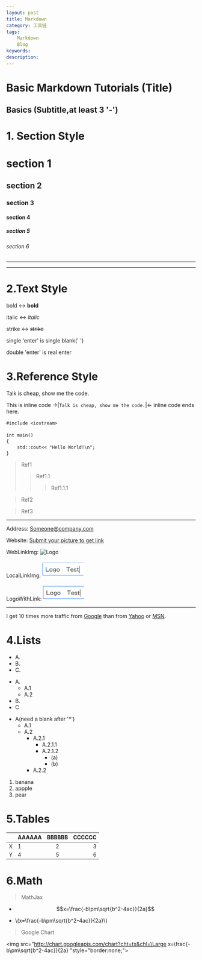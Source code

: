 ```yaml
---
layout: post
title: Markdown
category: 工具链
tags:
    Markdown
    Blog
keywords: 
description: 
---
```



Basic Markdown Tutorials (Title)
================================

Basics (Subtitle,at least 3 '-')
--------------------------------
# 1. Section Style
# section 1
## section 2
### section 3
#### section 4
##### section 5
###### section 6

___

***


# 2.Text Style
bold <-> **bold**

italic <-> _italic_

strike <-> ~~strike~~

single 'enter' is single blank(' ')

double 'enter' is real enter


# 3.Reference Style
Talk is cheap, show me the code.

<!-- This is comment -->

This is inline code ->|`Talk is cheap, show me the code.`|<- inline code ends here.


```
#include <iostream>

int main()
{
    std::cout<< "Hello World!\n";
}
```
> Ref1
>> Ref1.1
>>> Ref1.1.1

> Ref2

> Ref3

---
Address: <Someone@company.com>

Website: [Submit your picture to get link](https://sm.ms/)

WebLinkImg: ![Logo](https://ooo.0o0.ooo/2016/06/10/575aba38d2647.jpg)

LocalLinkImg:![](../../public/img/Toolchain/Markdown/logo_test.png)

LogoWithLink:[![](../../public/img/Toolchain/Markdown/logo_test.png)](http://zhehua.info)
___

I get 10 times more traffic from [Google][1] than from [Yahoo][2] or [MSN][3].



# 4.Lists

+ A.
+ B.
+ C.

- A.
    - A.1
    - A.2
- B.
- C

* A(need a blank after '*')
    * A.1
    * A.2
        * A.2.1
            * A.2.1.1
            * A.2.1.2
                * (a)
                * (b)
        * A.2.2

<ol>
  <li>banana</li>
  <li>appple</li>
  <li>pear</li>
</ol>



# 5.Tables
| |AAAAAA|BBBBBB|CCCCCC|
|----|:----|:----:|----:|
|X|1|2|3|
|Y|4|5|6|

# 6.Math
> MathJax
<script type="text/javascript" src="http://cdn.mathjax.org/mathjax/latest/MathJax.js?config=default"></script>

* $$x=\frac{-b\pm\sqrt{b^2-4ac}}{2a}$$

* \\(x=\frac{-b\pm\sqrt{b^2-4ac}}{2a}\\)


> Google Chart

<img src="http://chart.googleapis.com/chart?cht=tx&chl=\Large x=\frac{-b\pm\sqrt{b^2-4ac}}{2a}
"style="border:none;">




[1]: http://google.com/ "Google"
[2]: http://search.yahoo.com/ "Yahoo Search"
[3]: http://search.msn.com/ "MSN Search"
